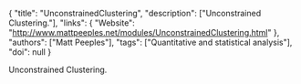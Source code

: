 {
  "title": "UnconstrainedClustering",
  "description": ["Unconstrained Clustering."],
  "links": {
    "Website": "http://www.mattpeeples.net/modules/UnconstrainedClustering.html"
  },
  "authors": ["Matt Peeples"],
  "tags": ["Quantitative and statistical analysis"],
  "doi": null
}

<!-- Generated by csv2md.R – do not edit by hand -->

Unconstrained Clustering.
